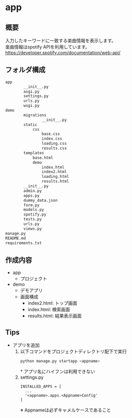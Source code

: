 # app
## 概要
入力したキーワードに一致する楽曲情報を表示します。  
楽曲情報はspotify APIを利用しています。  
https://developer.spotify.com/documentation/web-api/

## フォルダ構成
```txt
app     
        __init__.py
        asgi.py
        settings.py
        urls.py
        wsgi.py
demo    
        migrations    
                __init__.py
        static 
            css     
                base.css
                index.css
                loading.css
                results.css
        templates     
            base.html
            demo    
                index.html
                index2.html
                loading.html
                results.html
        __init__.py
        admin.py
        apps.py
        dummy_data.json
        form.py
        models.py
        spotify.py
        tests.py
        urls.py
        views.py
manage.py
README.md
requirements.txt
```

## 作成内容
- app 
  - プロジェクト
- demo
  - デモアプリ
  - 画面構成
    - index2.html: トップ画面
    - index.html: 検索画面
    - results.html: 結果表示画面 

## Tips
- アプリを追加
  1. 以下コマンドをプロジェクトディレクトリ配下で実行
      ```sh
      python manage.py startapp <appname>
      ```
      \* アプリ名にハイフンは利用できない  
  2. settings.py
      ```
      INSTALLED_APPS = [
        ...
        '<appname>.apps.<Appname>Config'
      ]
      ```
      ※ Appnameは必ずキャメルケースであること